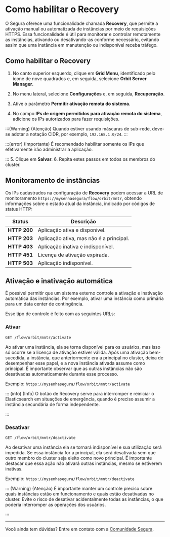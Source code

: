 # Como habilitar o Recovery

O Segura oferece uma funcionalidade chamada **Recovery**, que permite a ativação manual ou automatizada de instâncias por meio de requisições HTTPS. Essa funcionalidade é útil para monitorar e controlar remotamente as instâncias, ativando ou desativando-as conforme necessário, evitando assim que uma instância em manutenção ou indisponível receba tráfego.


## Como habilitar o Recovery

1. No canto superior esquerdo, clique em **Grid Menu**, identificado pelo ícone de nove quadrados e, em seguida, selecione **Orbit Server Manager**.

2. No menu lateral, selecione **Configurações** e, em seguida, **Recuperação**.
3. Ative o parâmetro **Permitir ativação remota do sistema**.
4. No campo **IPs de origem permitidos para ativação remota do sistema**, adicione os IPs autorizados para fazer requisições.


:::(Warning) (Atenção)
Quando estiver usando máscaras de sub-rede, deve-se adotar a notação CIDR, por exemplo, `192.168.1.0/24`.
:::

:::(error) (Importante)
É recomendado habilitar somente os IPs que efetivamente irão administrar a aplicação.
 
:::
5. Clique em **Salvar**.
6. Repita estes passos em todos os membros do cluster.





## Monitoramento de instâncias
Os IPs cadastrados na configuração de **Recovery** podem acessar a URL de monitoramento `https://mysenhasegura/flow/orbit/mntr`, obtendo informações sobre o estado atual da instância, indicado por códigos de status HTTP:



| Status |Descrição |
| --- | --- |
|**HTTP 200** |Aplicação ativa e disponível. |
| **HTTP 203** | Aplicação ativa, mas não é a principal. |
| **HTTP 403**| Aplicação inativa e indisponível. |
| **HTTP 451** | Licença de ativação expirada. |
|**HTTP 503** | Aplicação indisponível. |


## Ativação e inativação automática

É possível permitir que um sistema externo controle a ativação e inativação automática das instâncias. Por exemplo, ativar uma instância como primária para um data center de contingência. 

Esse tipo de controle é feito com as seguintes URLs:


### Ativar
`GET
 /flow/orbit/mntr/activate`

Ao ativar uma instância, ela se torna disponível para os usuários, mas isso só ocorre se a licença de ativação estiver válida. Após uma ativação bem-sucedida, a instância, que anteriormente era a principal no cluster, deixa de desempenhar  esse papel, e a nova instância ativada assume como principal. É importante observar que as outras instâncias não são desativadas automaticamente durante esse processo.

Exemplo: `https://mysenhasegura/flow/orbit/mntr/activate`

::: (info) (Info)
O botão de Recovery serve para interromper e reiniciar o Elasticsearch em situações de emergência, quando é preciso assumir a instância secundária de forma independente.

:::

### Desativar
`GET
/flow/orbit/mntr/deactivate`

Ao desativar uma instância ela se tornará indisponível e sua utilização será impedida. Se essa instância for a principal, ela será desativada sem que outro membro do cluster seja eleito como novo principal. É importante destacar que essa ação não ativará outras instâncias, mesmo se estiverem inativas.


Exemplo: `https://mysenhasegura/flow/orbit/mntr/deactivate`

::: (Warning) (Atenção)
É importante manter um controle preciso sobre quais instâncias estão em funcionamento e quais estão desativadas no cluster. Evite o risco de desativar acidentalmente todas as instâncias, o que poderia interromper as operações dos usuários.

:::

* * *

Você ainda tem dúvidas? Entre em contato com a [Comunidade Segura](https://community.Segura.io/).

